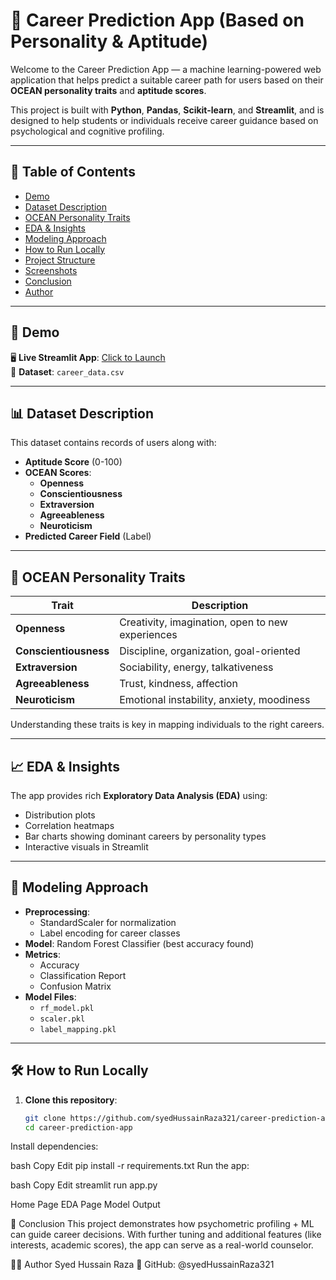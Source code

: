 # 🧠 Career Prediction App (Based on Personality & Aptitude)

Welcome to the Career Prediction App — a machine learning-powered web application that helps predict a suitable career path for users based on their **OCEAN personality traits** and **aptitude scores**.

This project is built with **Python**, **Pandas**, **Scikit-learn**, and **Streamlit**, and is designed to help students or individuals receive career guidance based on psychological and cognitive profiling.

---

## 📌 Table of Contents

- [Demo](#-demo)
- [Dataset Description](#-dataset-description)
- [OCEAN Personality Traits](#-ocean-personality-traits)
- [EDA & Insights](#-eda--insights)
- [Modeling Approach](#-modeling-approach)
- [How to Run Locally](#-how-to-run-locally)
- [Project Structure](#-project-structure)
- [Screenshots](#-screenshots)
- [Conclusion](#-conclusion)
- [Author](#-author)

---

## 🚀 Demo

🖥️ **Live Streamlit App**: [Click to Launch](https://careerpredictionmlproject-6rqpvzqg6tqj7mvykgv4yc.streamlit.app/)  
📂 **Dataset**: `career_data.csv`

---

## 📊 Dataset Description

This dataset contains records of users along with:

- **Aptitude Score** (0-100)
- **OCEAN Scores**:
  - **Openness**
  - **Conscientiousness**
  - **Extraversion**
  - **Agreeableness**
  - **Neuroticism**
- **Predicted Career Field** (Label)

---

## 🧠 OCEAN Personality Traits

| Trait             | Description |
|------------------|-------------|
| **Openness**      | Creativity, imagination, open to new experiences |
| **Conscientiousness** | Discipline, organization, goal-oriented |
| **Extraversion**   | Sociability, energy, talkativeness |
| **Agreeableness**  | Trust, kindness, affection |
| **Neuroticism**    | Emotional instability, anxiety, moodiness |

Understanding these traits is key in mapping individuals to the right careers.

---

## 📈 EDA & Insights

The app provides rich **Exploratory Data Analysis (EDA)** using:

- Distribution plots
- Correlation heatmaps
- Bar charts showing dominant careers by personality types
- Interactive visuals in Streamlit

---

## 🧠 Modeling Approach

- **Preprocessing**:
  - StandardScaler for normalization
  - Label encoding for career classes
- **Model**: Random Forest Classifier (best accuracy found)
- **Metrics**:
  - Accuracy
  - Classification Report
  - Confusion Matrix
- **Model Files**:
  - `rf_model.pkl`
  - `scaler.pkl`
  - `label_mapping.pkl`

---

## 🛠️ How to Run Locally

1. **Clone this repository**:
   ```bash
   git clone https://github.com/syedHussainRaza321/career-prediction-app.git
   cd career-prediction-app
Install dependencies:

bash
Copy
Edit
pip install -r requirements.txt
Run the app:

bash
Copy
Edit
streamlit run app.py

Home Page	EDA Page	Model Output

🧾 Conclusion
This project demonstrates how psychometric profiling + ML can guide career decisions. With further tuning and additional features (like interests, academic scores), the app can serve as a real-world counselor.

👨‍💻 Author
Syed Hussain Raza
🔗 GitHub: @syedHussainRaza321
